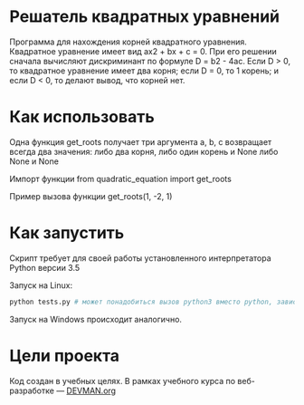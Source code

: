 ﻿# Решатель квадратных уравнений

Программа для нахождения корней квадратного уравнения.
Квадратное уравнение имеет вид ax2 + bx + c = 0. При его решении сначала вычисляют дискриминант по формуле D = b2 - 4ac. Если D > 0, то квадратное уравнение имеет два корня; если D = 0, то 1 корень; и если D < 0, то делают вывод, что корней нет.

# Как использовать
Одна функция get_roots получает три аргумента a, b, c
возвращает всегда два значения: либо два корня, либо один корень и None либо None и None

Импорт функции from quadratic_equation import get_roots

Пример вызова функции get_roots(1, -2, 1)

# Как запустить

Скрипт требует для своей работы установленного интерпретатора Python версии 3.5

Запуск на Linux:

```bash
python tests.py # может понадобиться вызов python3 вместо python, зависит от настроек операционной системы
```

Запуск на Windows происходит аналогично.

# Цели проекта

Код создан в учебных целях. В рамках учебного курса по веб-разработке ― [DEVMAN.org](https://devman.org)
